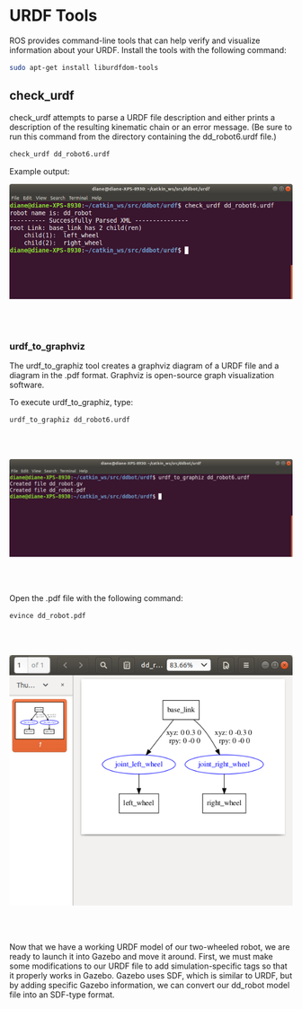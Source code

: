 # URDF Tools

ROS provides command-line tools that can help verify and visualize information about your URDF. Install the tools with the following command:

```bash
sudo apt-get install liburdfdom-tools
```

## check_urdf

check_urdf attempts to parse a URDF file description and either prints a description of the resulting kinematic chain or an error message. (Be sure to run this command from the directory containing the dd_robot6.urdf file.)

```bash
check_urdf dd_robot6.urdf
```

Example output:

![check_urdf](./images/check_urdf.png)

</br></br>

### urdf_to_graphviz

The urdf_to_graphiz tool creates a graphviz diagram of a URDF file and a diagram in the .pdf format. Graphviz is open-source graph visualization software.

To execute urdf_to_graphiz, type:

```bash
urdf_to_graphiz dd_robot6.urdf
```
</br></br>

![urdf_to_graphviz](./images/urdf_to_graphviz.png)

</br></br>

Open the .pdf file with the following command:

```bash
evince dd_robot.pdf
```
</br></br>


![pdf](./images/dd_robot_pdf.png)

</br></br>

Now that we have a working URDF model of our two-wheeled robot, we are ready to launch it into Gazebo and move it around. First, we must make some modifications to our URDF file to add simulation-specific tags so that it properly works in Gazebo. Gazebo uses SDF, which is similar to URDF, but by adding specific Gazebo information, we can convert our dd_robot model file into an SDF-type format.